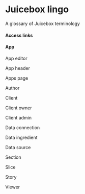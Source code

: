 # Juicebox lingo

A glossary of Juicebox terminology

#### Access links

#### App

App editor

App header

Apps page

Author

Client

Client owner

Client admin

Data connection

Data ingredient

Data source

Section

Slice

Story

Viewer



